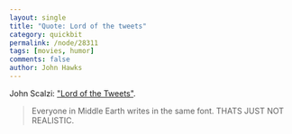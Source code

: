 ```yaml
---
layout: single 
title: "Quote: Lord of the tweets" 
category: quickbit
permalink: /node/28311
tags: [movies, humor] 
comments: false 
author: John Hawks 
---
```


John Scalzi: <a href="http://whatever.scalzi.com/2011/11/27/lord-of-the-tweets/">"Lord of the Tweets"</a>. 

<blockquote>Everyone in Middle Earth writes in the same font. THATS JUST NOT REALISTIC.</blockquote>

